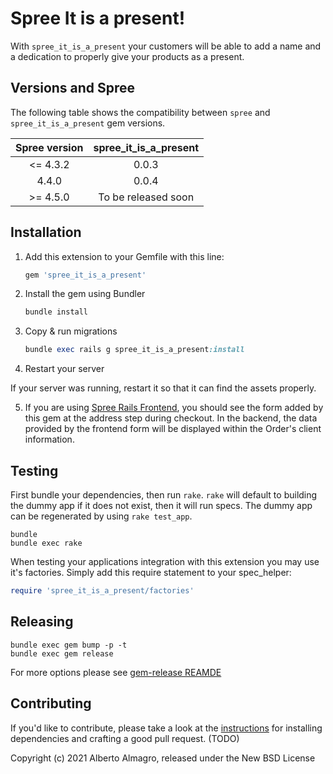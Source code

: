 # Spree It is a present!

With `spree_it_is_a_present` your customers will be able to add a name and a dedication to properly give your products as a present.

## Versions and Spree

The following table shows the compatibility between `spree` and  `spree_it_is_a_present` gem versions.

| Spree version | spree_it_is_a_present|
|:-------------:|:--------------------:|
| <= 4.3.2      | 0.0.3                |
| 4.4.0         | 0.0.4                |
| >= 4.5.0      | To be released soon  |

## Installation

1. Add this extension to your Gemfile with this line:

    ```ruby
    gem 'spree_it_is_a_present'
    ```

2. Install the gem using Bundler

    ```ruby
    bundle install
    ```

3. Copy & run migrations

    ```ruby
    bundle exec rails g spree_it_is_a_present:install
    ```

4. Restart your server

  If your server was running, restart it so that it can find the assets properly.

5. If you are using [Spree Rails Frontend](https://github.com/spree/spree_rails_frontend), you should see the form added by this gem at the address step during checkout. In the backend, the data provided by the frontend form will be displayed within the Order's client information.

## Testing

First bundle your dependencies, then run `rake`. `rake` will default to building the dummy app if it does not exist, then it will run specs. The dummy app can be regenerated by using `rake test_app`.

```shell
bundle
bundle exec rake
```

When testing your applications integration with this extension you may use it's factories.
Simply add this require statement to your spec_helper:

```ruby
require 'spree_it_is_a_present/factories'
```

## Releasing

```shell
bundle exec gem bump -p -t
bundle exec gem release
```

For more options please see [gem-release REAMDE](https://github.com/svenfuchs/gem-release)

## Contributing

If you'd like to contribute, please take a look at the
[instructions](CONTRIBUTING.md) for installing dependencies and crafting a good
pull request. (TODO)

Copyright (c) 2021 Alberto Almagro, released under the New BSD License
